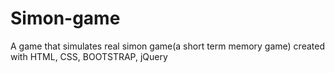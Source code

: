 # Simon-game
A game that simulates real simon game(a short term memory game) created with HTML, CSS, BOOTSTRAP, jQuery
